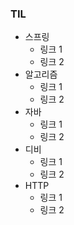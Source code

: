 ### TIL

- 스프링
  - 링크 1
  - 링크 2
- 알고리즘
  - 링크 1
  - 링크 2
- 자바
  - 링크 1
  - 링크 2
- 디비
  - 링크 1
  - 링크 2
- HTTP
  - 링크 1
  - 링크 2

